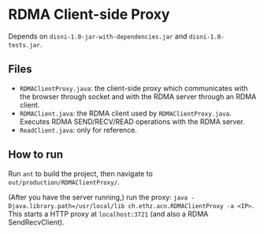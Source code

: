 # RDMA Client-side Proxy

Depends on `disni-1.0-jar-with-dependencies.jar` and `disni-1.0-tests.jar`.

## Files

- `RDMAClientProxy.java`: the client-side proxy which communicates with the browser through socket and with the RDMA server through an RDMA client.
- `RDMAClient.java`: the RDMA client used by `RDMAClientProxy.java`. Executes RDMA SEND/RECV/READ operations with the RDMA server.
- `ReadClient.java`: only for reference.

## How to run

Run `ant` to build the project, then navigate to `out/production/RDMAClientProxy/`.

(After you have the server running,) run the proxy: `java -Djava.library.path=/usr/local/lib ch.ethz.acn.RDMAClientProxy -a <IP>`. This starts a HTTP proxy at `localhost:3721` (and also a RDMA SendRecvClient).

